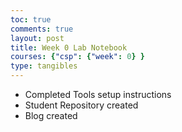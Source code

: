 ```yaml
---
toc: true
comments: true
layout: post
title: Week 0 Lab Notebook
courses: {"csp": {"week": 0} }
type: tangibles
---
```


- Completed Tools setup instructions
- Student Repository created
- Blog created
